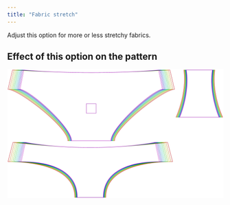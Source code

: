 ```yaml
---
title: "Fabric stretch"
---
```


Adjust this option for more or less stretchy fabrics.

## Effect of this option on the pattern

![This image shows the effect of this option by superimposing several variants that have a different value for this option](ursula_fabricstretch_sample.svg "Effect of this option on the pattern")
